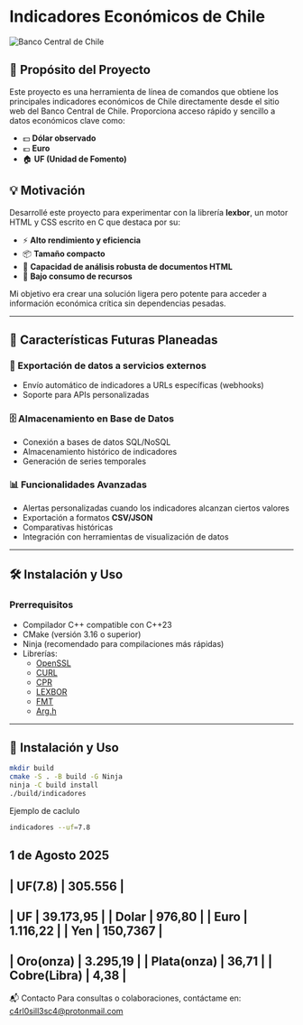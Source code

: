 # Indicadores Económicos de Chile

![Banco Central de Chile](https://www.bcentral.cl/image/layout_set_logo?img_id=7011199&t=1753913999001)


## 📌 Propósito del Proyecto
Este proyecto es una herramienta de línea de comandos que obtiene los principales indicadores económicos de Chile directamente desde el sitio web del Banco Central de Chile. Proporciona acceso rápido y sencillo a datos económicos clave como:

- 💵 **Dólar observado**
- 💶 **Euro**
- 🏠 **UF (Unidad de Fomento)**

## 💡 Motivación
Desarrollé este proyecto para experimentar con la librería **lexbor**, un motor HTML y CSS escrito en C que destaca por su:

- ⚡ **Alto rendimiento y eficiencia**
- 📦 **Tamaño compacto**
- 🧠 **Capacidad de análisis robusta de documentos HTML**
- 🌱 **Bajo consumo de recursos**

Mi objetivo era crear una solución ligera pero potente para acceder a información económica crítica sin dependencias pesadas.

---

## 🔮 Características Futuras Planeadas
### 🚀 Exportación de datos a servicios externos
- Envío automático de indicadores a URLs específicas (webhooks)
- Soporte para APIs personalizadas

### 🗄️ Almacenamiento en Base de Datos
- Conexión a bases de datos SQL/NoSQL
- Almacenamiento histórico de indicadores
- Generación de series temporales

### 📊 Funcionalidades Avanzadas
- Alertas personalizadas cuando los indicadores alcanzan ciertos valores
- Exportación a formatos **CSV/JSON**
- Comparativas históricas
- Integración con herramientas de visualización de datos

---

## 🛠️ Instalación y Uso

### **Prerrequisitos**
- Compilador C++ compatible con C++23
- CMake (versión 3.16 o superior)
- Ninja (recomendado para compilaciones más rápidas)
- Librerías:
  - [OpenSSL](https://github.com/openssl/openssl)
  - [CURL](https://curl.se/)
  - [CPR](https://github.com/libcpr/cpr)
  - [LEXBOR](https://lexbor.com/)
  - [FMT](https://fmt.dev/11.1/)
  - [Arg.h](https://github.com/adishavit/argh)

---

## 📄 Instalación y Uso

```sh
mkdir build
cmake -S . -B build -G Ninja
ninja -C build install
./build/indicadores
```
Ejemplo de caclulo

```sh
indicadores --uf=7.8 
```
 1 de Agosto 2025
 -------------------------------
 | UF(7.8)       |     305.556 |
 -------------------------------
 | UF            |   39.173,95 |
 | Dolar         |      976,80 |
 | Euro          |    1.116,22 |
 | Yen           |    150,7367 |
 -------------------------------
 | Oro(onza)     |    3.295,19 |
 | Plata(onza)   |       36,71 |
 | Cobre(Libra)  |        4,38 |
 -------------------------------



📬 Contacto
Para consultas o colaboraciones, contáctame en:
c4rl0sill3sc4@protonmail.com
